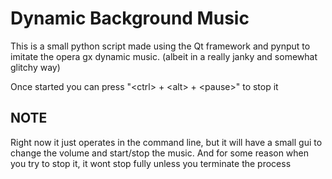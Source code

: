 # Dynamic Background Music

This is a small python script made using the Qt framework and pynput to imitate the opera gx dynamic music. (albeit in a really janky and somewhat glitchy way)

Once started you can press "\<ctrl\> + \<alt\> + \<pause\>" to stop it

## NOTE
Right now it just operates in the command line, but it will have a small gui to change the volume and start/stop the music. And for some reason when you try to stop it, it wont stop fully unless you terminate the process